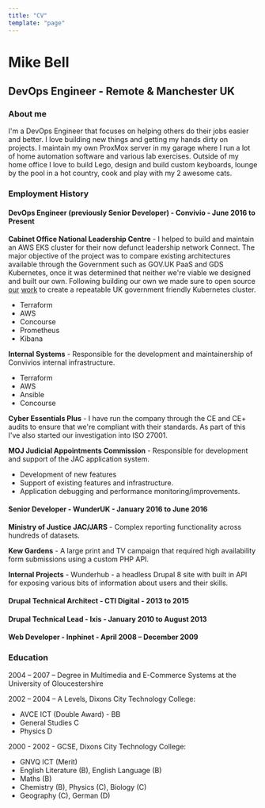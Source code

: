 ```yaml
---
title: "CV"
template: "page"
---
```


# Mike Bell
## DevOps Engineer - Remote & Manchester UK

### About me

I'm a DevOps Engineer that focuses on helping others do their jobs easier and better. I love building new things and getting my hands dirty on projects. I maintain my own ProxMox server in my garage where I run a lot of home automation software and various lab exercises. Outside of my home office I love to build Lego, design and build custom keyboards, lounge by the pool in a hot country, cook and play with my 2 awesome cats.

### Employment History

#### DevOps Engineer (previously Senior Developer) - Convivio - June 2016 to Present

**Cabinet Office National Leadership Centre** - I helped to build and maintain an AWS EKS cluster for their now defunct leadership network Connect. The major objective of the project was to compare existing architectures available through the Government such as GOV.UK PaaS and GDS Kubernetes, once it was determined that neither we're viable we designed and built our own. Following building our own we made sure to open source [our](https://github.com/cabinetoffice/national-leadership-centre-terragrunt) [work](https://github.com/cabinetoffice/national-leadership-centre-terraform) to create a repeatable UK government friendly Kubernetes cluster.

* Terraform
* AWS
* Concourse
* Prometheus
* Kibana

**Internal Systems** - Responsible for the development and maintainership of Convivios internal infrastructure.

* Terraform
* AWS
* Ansible
* Concourse

**Cyber Essentials Plus** - I have run the company through the CE and CE+ audits to ensure that we're compliant with their standards. As part of this I've also started our investigation into ISO 27001.

**MOJ Judicial Appointments Commission** - Responsible for development and support of the JAC application system.

* Development of new features
* Support of existing features and infrastructure.
* Application debugging and performance monitoring/improvements.

#### Senior Developer - WunderUK - January 2016 to June 2016

**Ministry of Justice JAC/JARS** - Complex reporting functionality across hundreds of datasets.

**Kew Gardens** - A large print and TV campaign that required high availability form submissions using a custom PHP API.

**Internal Projects** - Wunderhub - a headless Drupal 8 site with built in API for exposing various bits of information about users and their skills.

#### Drupal Technical Architect - CTI Digital - 2013 to 2015

#### Drupal Technical Lead - Ixis - January 2010 to August 2013

#### Web Developer - Inphinet - April 2008 – December 2009

### Education

2004 – 2007 – Degree in Multimedia and E-Commerce Systems at the University of Gloucestershire

2002 – 2004 – A Levels, Dixons City Technology College:

* AVCE ICT (Double Award) - BB
* General Studies C
* Physics D

2000 - 2002 - GCSE, Dixons City Technology College:

* GNVQ ICT (Merit)
* English Literature (B), English Language (B)
* Maths (B)
* Chemistry (B), Physics (C), Biology (C)
* Geography (C), German (D)

